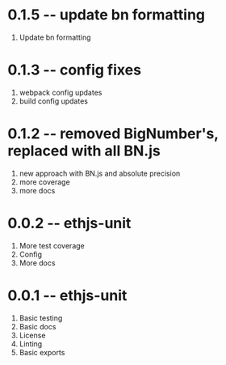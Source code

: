# 0.1.5 -- update bn formatting

1. Update bn formatting

# 0.1.3 -- config fixes

1. webpack config updates
2. build config updates

# 0.1.2 -- removed BigNumber's, replaced with all BN.js

1. new approach with BN.js and absolute precision
2. more coverage
3. more docs

# 0.0.2 -- ethjs-unit

1. More test coverage
2. Config
3. More docs

# 0.0.1 -- ethjs-unit

1. Basic testing
2. Basic docs
3. License
4. Linting
5. Basic exports
